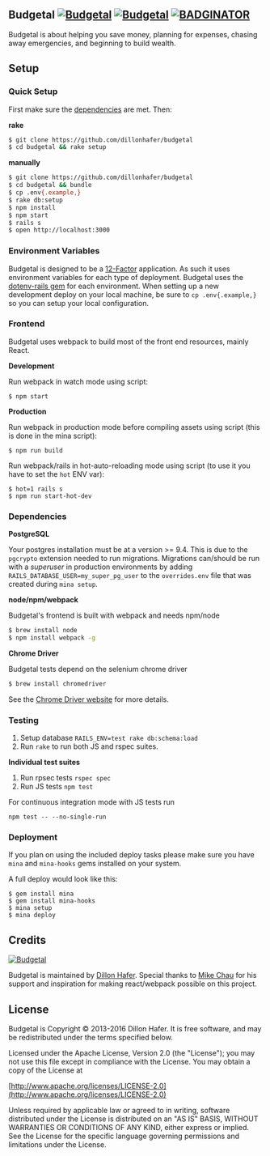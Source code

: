 Budgetal [![Budgetal](https://img.shields.io/travis/dillonhafer/budgetal/master.svg?style=flat-square)](https://travis-ci.org/dillonhafer/budgetal) [![Budgetal](https://img.shields.io/codeclimate/github/dillonhafer/budgetal.svg?style=flat-square)](https://codeclimate.com/github/dillonhafer/budgetal) [![BADGINATOR](https://img.shields.io/badge/badges-2-brightgreen.svg?style=flat-square)](https://github.com/defunctzombie/badginator)
--------

Budgetal is about helping you save money, planning for expenses, chasing away emergencies, and beginning to build wealth.

Setup
-----

### Quick Setup

First make sure the [dependencies](#dependencies) are met. Then:

**rake**

```bash
$ git clone https://github.com/dillonhafer/budgetal
$ cd budgetal && rake setup
```

**manually**

```bash
$ git clone https://github.com/dillonhafer/budgetal
$ cd budgetal && bundle
$ cp .env{.example,}
$ rake db:setup
$ npm install
$ npm start
$ rails s
$ open http://localhost:3000
```

### Environment Variables

Budgetal is designed to be a [12-Factor](http://12factor.net/) application. As such it uses environment variables for each type of deployment. Budgetal uses the [dotenv-rails gem](https://github.com/bkeepers/dotenv) for each environment. When setting up a new development deploy on your local machine, be sure to `cp .env{.example,}` so you can setup your local configuration.

### Frontend

Budgetal uses webpack to build most of the front end resources, mainly React.

**Development**

Run webpack in watch mode using script:

```
$ npm start
```

**Production**

Run webpack in production mode before compiling assets using script (this is done in the mina script):

```
$ npm run build
```

Run webpack/rails in hot-auto-reloading mode using script (to use it you have to set the `hot` ENV var):

```
$ hot=1 rails s
$ npm run start-hot-dev
```

### Dependencies

**PostgreSQL**

Your postgres installation must be at a version >= 9.4. This is due to the `pgcrypto` extension needed to run migrations.
Migrations can/should be run with a *superuser* in production environments by adding `RAILS_DATABASE_USER=my_super_pg_user`
to the `overrides.env` file that was created during `mina setup`.

**node/npm/webpack**

Budgetal's frontend is built with webpack and needs npm/node

```bash
$ brew install node
$ npm install webpack -g
```

**Chrome Driver**

Budgetal tests depend on the selenium chrome driver

```bash
$ brew install chromedriver
```

See the [Chrome Driver website](https://sites.google.com/a/chromium.org/chromedriver/) for more details.

### Testing

1. Setup database `RAILS_ENV=test rake db:schema:load`
2. Run `rake` to run both JS and rspec suites.

**Individual test suites**

1. Run rpsec tests `rspec spec`
2. Run JS tests `npm test`

For continuous integration mode with JS tests run

```
npm test -- --no-single-run
```

### Deployment

If you plan on using the included deploy tasks please make sure you have `mina` and `mina-hooks` gems installed on your system.

A full deploy would look like this:

```
$ gem install mina
$ gem install mina-hooks
$ mina setup
$ mina deploy
```

## Credits

[![Budgetal](https://s3.amazonaws.com/cdn.budgetal.com/b.png)](https://www.budgetal.com)

Budgetal is maintained by [Dillon Hafer](http://www.dillonhafer.com). Special thanks to [Mike Chau](https://github.com/mikechau) for his support and inspiration for making react/webpack possible on this project.

## License

Budgetal is Copyright © 2013-2016 Dillon Hafer. It is free software, and may be redistributed under the terms specified below.

Licensed under the Apache License, Version 2.0 (the "License");
you may not use this file except in compliance with the License.
You may obtain a copy of the License at

[http://www.apache.org/licenses/LICENSE-2.0](http://www.apache.org/licenses/LICENSE-2.0)

Unless required by applicable law or agreed to in writing, software
distributed under the License is distributed on an "AS IS" BASIS,
WITHOUT WARRANTIES OR CONDITIONS OF ANY KIND, either express or implied.
See the License for the specific language governing permissions and
limitations under the License.
